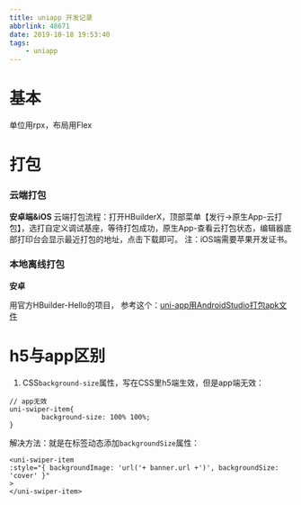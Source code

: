 ```yaml
---
title: uniapp 开发记录
abbrlink: 48671
date: 2019-10-18 19:53:40
tags: 
	- uniapp
---
```

# 基本
单位用rpx，布局用Flex

# 打包
### 云端打包
**安卓端&iOS**
云端打包流程：打开HBuilderX，顶部菜单【发行->原生App-云打包】，选打自定义调试基座，等待打包成功，原生App-查看云打包状态，编辑器底部打印台会显示最近打包的地址，点击下载即可。
注：iOS端需要苹果开发证书。
### 本地离线打包
**安卓**

用官方HBuilder-Hello的项目，
参考这个：[uni-app用AndroidStudio打包apk文件](https://www.jianshu.com/p/e41d80c0cbc2)

# h5与app区别
1. CSS`background-size`属性，写在CSS里h5端生效，但是app端无效：
```
// app无效
uni-swiper-item{
        background-size: 100% 100%;
}
```
解决方法：就是在标签动态添加`backgroundSize`属性：
```
<uni-swiper-item
:style="{ backgroundImage: 'url('+ banner.url +')', backgroundSize: 'cover' }"
>
</uni-swiper-item>
```
